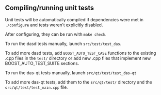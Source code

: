 Compiling/running unit tests
------------------------------------

Unit tests will be automatically compiled if dependencies were met in `./configure`
and tests weren't explicitly disabled.

After configuring, they can be run with `make check`.

To run the dasd tests manually, launch `src/test/test_das`.

To add more dasd tests, add `BOOST_AUTO_TEST_CASE` functions to the existing
.cpp files in the `test/` directory or add new .cpp files that
implement new BOOST_AUTO_TEST_SUITE sections.

To run the das-qt tests manually, launch `src/qt/test/test_das-qt`

To add more das-qt tests, add them to the `src/qt/test/` directory and
the `src/qt/test/test_main.cpp` file.
